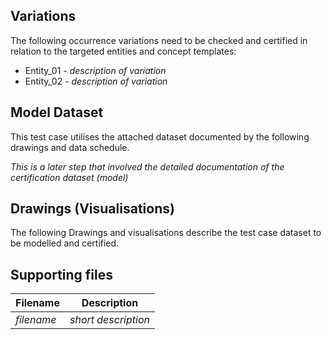 ## Variations
The following occurrence variations need to be checked and certified in relation to the targeted entities and concept templates:

- Entity_01 - *description of variation*
- Entity_02 - *description of variation*





## Model Dataset
This test case utilises the attached dataset documented by the following drawings and data schedule. 

*This is a later step that involved the detailed documentation of the certification dataset (model)*


## Drawings (Visualisations)
The following Drawings and visualisations describe the test case dataset to be modelled and certified.


## Supporting files

| Filename                          | Description                               |
|-----------------------------------|-------------------------------------------|
| *filename*                        | *short description*                       |
